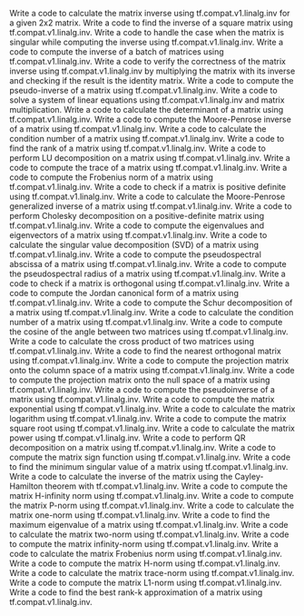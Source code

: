 Write a code to calculate the matrix inverse using tf.compat.v1.linalg.inv for a given 2x2 matrix.
Write a code to find the inverse of a square matrix using tf.compat.v1.linalg.inv.
Write a code to handle the case when the matrix is singular while computing the inverse using tf.compat.v1.linalg.inv.
Write a code to compute the inverse of a batch of matrices using tf.compat.v1.linalg.inv.
Write a code to verify the correctness of the matrix inverse using tf.compat.v1.linalg.inv by multiplying the matrix with its inverse and checking if the result is the identity matrix.
Write a code to compute the pseudo-inverse of a matrix using tf.compat.v1.linalg.inv.
Write a code to solve a system of linear equations using tf.compat.v1.linalg.inv and matrix multiplication.
Write a code to calculate the determinant of a matrix using tf.compat.v1.linalg.inv.
Write a code to compute the Moore-Penrose inverse of a matrix using tf.compat.v1.linalg.inv.
Write a code to calculate the condition number of a matrix using tf.compat.v1.linalg.inv.
Write a code to find the rank of a matrix using tf.compat.v1.linalg.inv.
Write a code to perform LU decomposition on a matrix using tf.compat.v1.linalg.inv.
Write a code to compute the trace of a matrix using tf.compat.v1.linalg.inv.
Write a code to compute the Frobenius norm of a matrix using tf.compat.v1.linalg.inv.
Write a code to check if a matrix is positive definite using tf.compat.v1.linalg.inv.
Write a code to calculate the Moore-Penrose generalized inverse of a matrix using tf.compat.v1.linalg.inv.
Write a code to perform Cholesky decomposition on a positive-definite matrix using tf.compat.v1.linalg.inv.
Write a code to compute the eigenvalues and eigenvectors of a matrix using tf.compat.v1.linalg.inv.
Write a code to calculate the singular value decomposition (SVD) of a matrix using tf.compat.v1.linalg.inv.
Write a code to compute the pseudospectral abscissa of a matrix using tf.compat.v1.linalg.inv.
Write a code to compute the pseudospectral radius of a matrix using tf.compat.v1.linalg.inv.
Write a code to check if a matrix is orthogonal using tf.compat.v1.linalg.inv.
Write a code to compute the Jordan canonical form of a matrix using tf.compat.v1.linalg.inv.
Write a code to compute the Schur decomposition of a matrix using tf.compat.v1.linalg.inv.
Write a code to calculate the condition number of a matrix using tf.compat.v1.linalg.inv.
Write a code to compute the cosine of the angle between two matrices using tf.compat.v1.linalg.inv.
Write a code to calculate the cross product of two matrices using tf.compat.v1.linalg.inv.
Write a code to find the nearest orthogonal matrix using tf.compat.v1.linalg.inv.
Write a code to compute the projection matrix onto the column space of a matrix using tf.compat.v1.linalg.inv.
Write a code to compute the projection matrix onto the null space of a matrix using tf.compat.v1.linalg.inv.
Write a code to compute the pseudoinverse of a matrix using tf.compat.v1.linalg.inv.
Write a code to compute the matrix exponential using tf.compat.v1.linalg.inv.
Write a code to calculate the matrix logarithm using tf.compat.v1.linalg.inv.
Write a code to compute the matrix square root using tf.compat.v1.linalg.inv.
Write a code to calculate the matrix power using tf.compat.v1.linalg.inv.
Write a code to perform QR decomposition on a matrix using tf.compat.v1.linalg.inv.
Write a code to compute the matrix sign function using tf.compat.v1.linalg.inv.
Write a code to find the minimum singular value of a matrix using tf.compat.v1.linalg.inv.
Write a code to calculate the inverse of the matrix using the Cayley-Hamilton theorem with tf.compat.v1.linalg.inv.
Write a code to compute the matrix H-infinity norm using tf.compat.v1.linalg.inv.
Write a code to compute the matrix P-norm using tf.compat.v1.linalg.inv.
Write a code to calculate the matrix one-norm using tf.compat.v1.linalg.inv.
Write a code to find the maximum eigenvalue of a matrix using tf.compat.v1.linalg.inv.
Write a code to calculate the matrix two-norm using tf.compat.v1.linalg.inv.
Write a code to compute the matrix infinity-norm using tf.compat.v1.linalg.inv.
Write a code to calculate the matrix Frobenius norm using tf.compat.v1.linalg.inv.
Write a code to compute the matrix H-norm using tf.compat.v1.linalg.inv.
Write a code to calculate the matrix trace-norm using tf.compat.v1.linalg.inv.
Write a code to compute the matrix L1-norm using tf.compat.v1.linalg.inv.
Write a code to find the best rank-k approximation of a matrix using tf.compat.v1.linalg.inv.